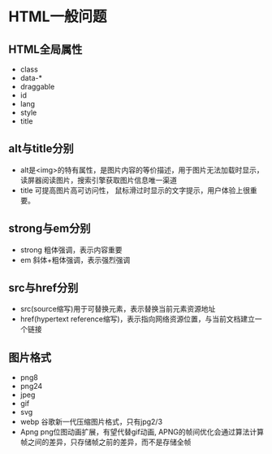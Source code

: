 # HTML一般问题

## HTML全局属性
- class
- data-*
- draggable
- id
- lang
- style
- title

## alt与title分别
- alt是&lt;img&gt;的特有属性，是图片内容的等价描述，用于图片无法加载时显示，读屏器阅读图片，搜索引擎获取图片信息唯一渠道
- title 可提高图片高可访问性， 鼠标滑过时显示的文字提示，用户体验上很重要。
  
## strong与em分别
- strong 粗体强调，表示内容重要
- em 斜体+粗体强调，表示强烈强调

## src与href分别
- src(source缩写)用于可替换元素，表示替换当前元素资源地址
- href(hypertext reference缩写)，表示指向网络资源位置，与当前文档建立一个链接

## 图片格式
- png8
- png24
- jpeg
- gif
- svg
- webp 谷歌新一代压缩图片格式，只有jpg2/3
- Apng png位图动画扩展，有望代替gif动画, APNG的帧间优化会通过算法计算帧之间的差异，只存储帧之前的差异，而不是存储全帧